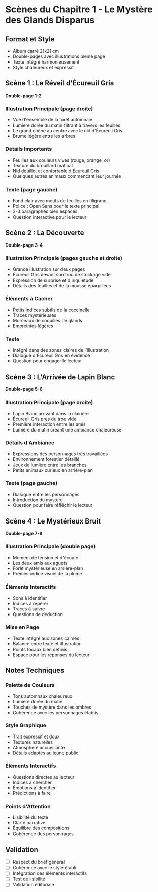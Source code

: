 # Scènes du Chapitre 1 - Le Mystère des Glands Disparus

## Format et Style
- Album carré 21x21 cm
- Double-pages avec illustrations pleine page
- Texte intégré harmonieusement
- Style chaleureux et expressif

## Scène 1 : Le Réveil d'Écureuil Gris
**Double-page 1-2**

### Illustration Principale (page droite)
- Vue d'ensemble de la forêt automnale
- Lumière dorée du matin filtrant à travers les feuilles
- Le grand chêne au centre avec le nid d'Écureuil Gris
- Brume légère entre les arbres

### Détails Importants
- Feuilles aux couleurs vives (rouge, orange, or)
- Texture du brouillard matinal
- Nid douillet et confortable d'Écureuil Gris
- Quelques autres animaux commençant leur journée

### Texte (page gauche)
- Fond clair avec motifs de feuilles en filigrane
- Police : Open Sans pour le texte principal
- 2-3 paragraphes bien espacés
- Question interactive pour le lecteur

## Scène 2 : La Découverte
**Double-page 3-4**

### Illustration Principale (pages gauche et droite)
- Grande illustration sur deux pages
- Écureuil Gris devant son trou de stockage vide
- Expression de surprise et d'inquiétude
- Détails des feuilles et de la mousse éparpillées

### Éléments à Cacher
- Petits indices subtils de la coccinelle
- Traces mystérieuses
- Morceaux de coquilles de glands
- Empreintes légères

### Texte
- Intégré dans des zones claires de l'illustration
- Dialogue d'Écureuil Gris en évidence
- Question pour engager le lecteur

## Scène 3 : L'Arrivée de Lapin Blanc
**Double-page 5-6**

### Illustration Principale (page droite)
- Lapin Blanc arrivant dans la clairière
- Écureuil Gris près du trou vide
- Première interaction entre les amis
- Lumière du matin créant une ambiance chaleureuse

### Détails d'Ambiance
- Expressions des personnages très travaillées
- Environnement forestier détaillé
- Jeux de lumière entre les branches
- Petits animaux curieux en arrière-plan

### Texte (page gauche)
- Dialogue entre les personnages
- Introduction du mystère
- Question pour faire réfléchir le lecteur

## Scène 4 : Le Mystérieux Bruit
**Double-page 7-8**

### Illustration Principale (double page)
- Moment de tension et d'écoute
- Les deux amis aux aguets
- Forêt mystérieuse en arrière-plan
- Premier indice visuel de la plume

### Éléments Interactifs
- Sons à identifier
- Indices à repérer
- Traces à suivre
- Questions de déduction

### Mise en Page
- Texte intégré aux zones calmes
- Balance entre texte et illustration
- Points focaux bien définis
- Espace pour les réponses du lecteur

## Notes Techniques

### Palette de Couleurs
- Tons automnaux chaleureux
- Lumière dorée du matin
- Touches de mystère dans les ombres
- Cohérence avec les personnages établis

### Style Graphique
- Trait expressif et doux
- Textures naturelles
- Atmosphère accueillante
- Détails adaptés au jeune public

### Éléments Interactifs
- Questions directes au lecteur
- Indices à chercher
- Émotions à identifier
- Prédictions à faire

### Points d'Attention
- Lisibilité du texte
- Clarté narrative
- Équilibre des compositions
- Cohérence des personnages

## Validation
- [ ] Respect du brief général
- [ ] Cohérence avec le style établi
- [ ] Intégration des éléments interactifs
- [ ] Test de lisibilité
- [ ] Validation éditoriale
